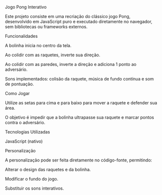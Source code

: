 Jogo Pong Interativo

Este projeto consiste em uma recriação do clássico jogo Pong, desenvolvido em JavaScript puro e executado diretamente no navegador, sem bibliotecas ou frameworks externos.


Funcionalidades

A bolinha inicia no centro da tela.

Ao colidir com as raquetes, inverte sua direção.

Ao colidir com as paredes, inverte a direção e adiciona 1 ponto ao adversário.

Sons implementados: colisão da raquete, música de fundo contínua e som de pontuação.


Como Jogar

Utilize as setas para cima e para baixo para mover a raquete e defender sua área.

O objetivo é impedir que a bolinha ultrapasse sua raquete e marcar pontos contra o adversário.


Tecnologias Utilizadas

JavaScript (nativo)


Personalização

A personalização pode ser feita diretamente no código-fonte, permitindo:

Alterar o design das raquetes e da bolinha.

Modificar o fundo do jogo.

Substituir os sons interativos.

